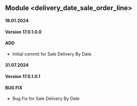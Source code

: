 ## Module <delivery_date_sale_order_line>

#### 18.01.2024
#### Version 17.0.1.0.0
#### ADD
- Initial commit for Sale Delivery By Date

#### 31.07.2024
#### Version 17.0.1.0.1
#### BUG FIX

- Bug Fix for Sale Delivery By Date
